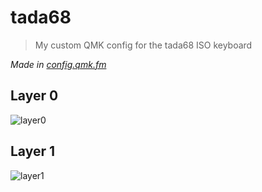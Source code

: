 # tada68

> My custom QMK config for the tada68 ISO keyboard

*Made in [config.qmk.fm](https://config.qmk.fm)*

## Layer 0

![layer0](./img/layer0.png)

## Layer 1

![layer1](./img/layer1.png)
